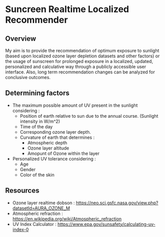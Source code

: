 # Suncreen Realtime Localized Recommender
## Overview
My aim is to provide the recommendation of optimum exposure to sunlight (based upon localized ozone layer depletion datasets and other factors) or the usage of sunscreen for prolonged exposure in a localized, updated, personalized and calculative way through a publicly accessible user interface. Also, long term recommendation changes can be analyzed for conclusive outcomes.
## Determining factors
* The maximum possible amount of UV present in the sunlight considering :
    * Position of earth relative to sun due to the annual course. (Sunlight intensity in W/m^2)
    * Time of the day
    * Corresponding ozone layer depth.
    * Curvature of earth that determines :
        * Atmospheric depth
        * Ozone layer altitude
        * Amopunt of Ozone within the layer
* Personalized UV tolerance considering :
    * Age 
    * Gender
    * Color of the skin 
## Resources
* Ozone layer realtime dobson : https://neo.sci.gsfc.nasa.gov/view.php?datasetId=AURA_OZONE_M
* Atmospheric refraction : https://en.wikipedia.org/wiki/Atmospheric_refraction
* UV Index Calculator : https://www.epa.gov/sunsafety/calculating-uv-index-0

